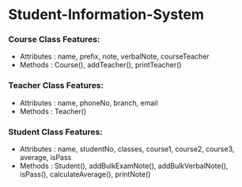 # Student-Information-System

### Course Class Features:
- Attributes : name, prefix, note, verbalNote, courseTeacher
- Methods : Course(), addTeacher(), printTeacher()

### Teacher Class Features:
- Attributes : name, phoneNo, branch, email
- Methods : Teacher()

### Student Class Features:
- Attributes : name, studentNo, classes, course1, course2, course3, average, isPass
- Methods : Student(), addBulkExamNote(), addBulkVerbalNote(), isPass(), calculateAverage(), printNote()
